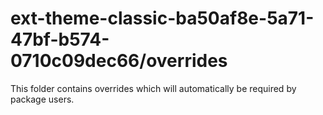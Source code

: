 # ext-theme-classic-ba50af8e-5a71-47bf-b574-0710c09dec66/overrides

This folder contains overrides which will automatically be required by package users.
